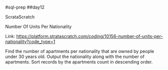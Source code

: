#sql-prep
##day12

ScrataScratch

Number Of Units Per Nationality

Link:
https://platform.stratascratch.com/coding/10156-number-of-units-per-nationality?code_type=1

Find the number of apartments per nationality that are owned by people under 30 years old.
Output the nationality along with the number of apartments.
Sort records by the apartments count in descending order.